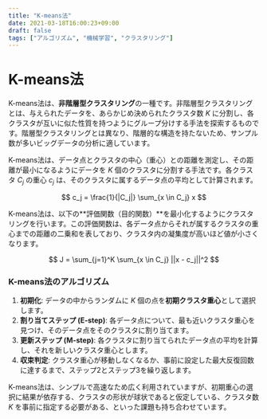 ```yaml
---
title: "K-means法"
date: 2021-03-18T16:00:23+09:00
draft: false
tags: ["アルゴリズム", "機械学習", "クラスタリング"] 
---
```

<!--more-->
# K-means法

K-means法は、**非階層型クラスタリング**の一種です。非階層型クラスタリングとは、与えられたデータを、あらかじめ決められたクラスタ数 $K$ に分割し、各クラスタが互いに似た性質を持つようにグループ分けする手法を探索するものです。階層型クラスタリングとは異なり、階層的な構造を持たないため、サンプル数が多いビッグデータの分析に適しています。

K-means法は、データ点とクラスタの中心（重心）との距離を測定し、その距離が最小になるようにデータを $K$ 個のクラスタに分割する手法です。各クラスタ $C_j$ の重心 $c_j$ は、そのクラスタに属するデータ点の平均として計算されます。

$$ c_j = \frac{1}{|C_j|} \sum_{x \in C_j} x $$

K-means法は、以下の**評価関数（目的関数）**を最小化するようにクラスタリングを行います。この評価関数は、各データ点からそれが属するクラスタの重心までの距離の二乗和を表しており、クラスタ内の凝集度が高いほど値が小さくなります。

$$ J = \sum_{j=1}^K \sum_{x \in C_j} ||x - c_j||^2 $$

### K-means法のアルゴリズム

1.  **初期化**: データの中からランダムに $K$ 個の点を**初期クラスタ重心**として選択します。
2.  **割り当てステップ (E-step)**: 各データ点について、最も近いクラスタ重心を見つけ、そのデータ点をそのクラスタに割り当てます。
3.  **更新ステップ (M-step)**: 各クラスタに割り当てられたデータ点の平均を計算し、それを新しいクラスタ重心とします。
4.  **収束判定**: クラスタ重心が移動しなくなるか、事前に設定した最大反復回数に達するまで、ステップ2とステップ3を繰り返します。

K-means法は、シンプルで高速なため広く利用されていますが、初期重心の選択に結果が依存する、クラスタの形状が球状であると仮定している、クラスタ数 $K$ を事前に指定する必要がある、といった課題も持ち合わせています。